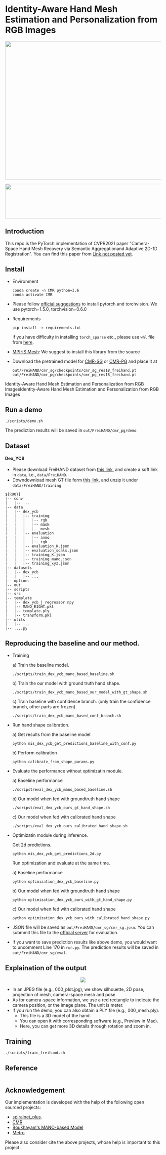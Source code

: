 
# Identity-Aware Hand Mesh Estimation and Personalization from RGB Images

<p align="center">
<img src="./images/demo.jpg" width="672" height="448">  
<p align="center">

<p align="center">
<img src="./images/video2.gif" width="672" height="112">
</p>

## Introduction
This repo is the PyTorch implementation of CVPR2021 paper "Camera-Space Hand Mesh Recovery via Semantic Aggregationand Adaptive 2D-1D Registration". You can find this paper from [Link not posted yet]().

## Install 
+ Environment
    ```
    conda create -n CMR python=3.6
    conda activate CMR
    ```
+ Please follow [official suggestions](https://pytorch.org/) to install pytorch and torchvision. We use pytorch=1.5.0, torchvision=0.6.0
+ Requirements
    ```
    pip install -r requirements.txt
    ```
  If you have difficulty in installing `torch_sparse` etc., please use `whl` file from [here](https://pytorch-geometric.com/whl/).
+ [MPI-IS Mesh](https://github.com/MPI-IS/mesh): We suggest to install this library from the source 

+ Download the pretrained model for [CMR-SG](https://drive.google.com/file/d/1xOzLlOGR8m6Q2Nh74Jiwd8CSVEMaKa3H/view?usp=sharing) or [CMR-PG](https://drive.google.com/file/d/1Lfz2Tjo8opjCZbcmyIYhqQcGwhasIsvp/view)
  and place it at 
  ```
  out/FreiHAND/cmr_sg/checkpoints/cmr_sg_res18_freihand.pt
  out/FreiHAND/cmr_pg/checkpoints/cmr_pg_res18_freihand.pt
  ``` 

Identity-Aware Hand Mesh Estimation and Personalization from RGB ImagesIdentity-Aware Hand Mesh Estimation and Personalization from RGB Images
## Run a demo
```
./scripts/demo.sh
```
The prediction results will be saved in `out/FreiHAND/cmr_pg/demo` 

## Dataset
#### Dex_YCB
+ Please download FreiHAND dataset from [this link](https://lmb.informatik.uni-freiburg.de/projects/freihand/), and create a soft link in `data`, i.e., `data/FreiHAND`.
+ Downdownload mesh GT file form [this link](https://drive.google.com/file/d/1hutsbecc0eFWZFvPclBso9IfYWcVM3iF/view?usp=sharing), and unzip it under `data/FreiHAND/training`
```  
${ROOT} 
|-- conv
|   |-- ...
|-- data
|   |-- dex_ycb
|   |   |-- training
|   |   |   |-- rgb
|   |   |   |-- mask
|   |   |   |-- mesh
|   |   |-- evaluation
|   |   |   |-- anno
|   |   |   |-- rgb
|   |   |-- evaluation_K.json
|   |   |-- evaluation_scals.json
|   |   |-- training_K.json
|   |   |-- training_mano.json
|   |   |-- training_xyz.json
|-- datasets
|   |-- dex_ycb
|   |   |-- ...
|-- options
|-- out
|-- scripts
|-- src
|-- template
|   |-- dex_ycb_j_regressor.npy
|   |-- MANO_RIGHT.pkl
|   |-- template.ply 
|   |-- transform.pkl
|-- utils
|   |-- ...
|-- ....py
```  

## Reproducing the baseline and our method.
+ Training 
  
  a) Train the baseline model.
  ```
  ./scripts/train_dex_ycb_mano_based_baseline.sh
  ```
  b) Train the our model with ground truth hand shape.
  ```
  ./scripts/train_dex_ycb_mano_based_our_model_with_gt_shape.sh
  ```
  c) Train baseline with confidence branch. (only train the confidence branch, other parts are frozen).
  ```
  ./scripts/train_dex_ycb_mano_based_conf_branch.sh
  ```
+ Run hand shape calibration.

  a) Get results from the baseline model
    ```
    python mis_dex_ycb_get_predictions_baseline_with_conf.py
    ```
  b) Perform calibration
    ```
    python calibrate_from_shape_params.py
    ```
+ Evaluate the performance without optimizatin module.

  a) Baseline performance
    ```
    ./scripst/eval_dex_ycb_mano_based_baseline.sh
    ```
  b) Our model when fed with groundtruth hand shape
    ```
    ./scripst/eval_dex_ycb_ours_gt_hand_shape.sh
    ```
  c) Our model when fed with calibrated hand shape
    ```
    ./scripts/eval_dex_ycb_ours_calibrated_hand_shape.sh
    ```
+ Optimizatin module during inference.

  Get 2d predictions.
  ```
  python mis_dex_ycb_get_predictions_2d.py
  ```
  Run optimization and evaluate at the same time.
  
  a) Baseline performance
    ```
    python optimization_dex_ycb_baseline.py
    ```
  b) Our model when fed with groundtruth hand shape
    ```
    python optimization_dex_ycb_ours_with_gt_hand_shape.py
    ```
  c) Our model when fed with calibrated hand shape
    ```
    python optimization_dex_ycb_ours_with_calibrated_hand_shape.py
    ```





+ JSON file will be saved as `out/FreiHAND/cmr_sg/cmr_sg.josn`. You can submmit this file to the [official server](https://competitions.codalab.org/competitions/21238) for evaluation.
+ If you want to save prediction results like above demo, you would want to uncomment Line 170 in `run.py`. The prediction results will be saved in `out/FreiHAND/cmr_sg/eval`.

## Explaination of the output

<p align="middle">  
<img src="./images/2299_plot.jpg">  
</p> 

+ In an JPEG file (e.g., 000_plot.jpg), we show silhouette, 2D pose, projection of mesh, camera-space mesh and pose
+ As for camera-space information, we use a red rectangle to indicate the camera position, or the image plane. The unit is meter.
+ If you run the demo, you can also obtain a PLY file (e.g., 000_mesh.ply). 
    + This file is a 3D model of the hand.
    + You can open it with corresponding software (e.g., Preview in Mac).
    + Here, you can get more 3D details through rotation and zoom in.

## Training
```
./scripts/train_freihand.sh
```
## Reference
```tex

```

## Acknowledgement
Our implementation is developed with the help of the following open sourced projects:

+ [spiralnet_plus](https://github.com/sw-gong/spiralnet_plus?utm_source=catalyzex.com).
+ [CMR]()
+ [Boukhayam's MANO-based Model]()
+ [Metro]()

Please also consider cite the above projects, whose help is important to this project.
